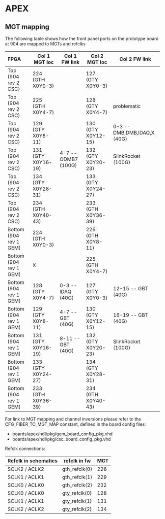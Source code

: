 # APEX
## MGT mapping
The following table shows how the front panel ports on the prototype board at 904 are mapped to MGTs and refclks

| FPGA                   | Col 1 MGT loc      | Col 1 FW link               | Col 2 MGT loc      | Col 2 FW link               |
|:---------------------- | ------------------ | --------------------------- | ------------------ | --------------------------- |
| Top (904 rev 2 CSC)    | 224 (GTH X0Y0-3)   |                             | 127 (GTY X0Y0-3)   |                             |
| Top (904 rev 2 CSC)    | 225 (GTH X0Y4-7)   |                             | 128 (GTY X0Y4-7)   | problematic                 |
| Top (904 rev 2 CSC)    | 129 (GTY X0Y8-11)  |                             | 130 (GTY X0Y12-15) | 0-3 -- DMB,DMB,lDAQ,X (40G) |
| Top (904 rev 2 CSC)    | 131 (GTY X0Y16-19) | 4-7 -- ODMB7 (100G)         | 132 (GTY X0Y20-23) | SlinkRocket (100G)          |
| Top (904 rev 2 CSC)    | 134 (GTY X0Y28-31) |                             | 133 (GTY X0Y24-27) |                             |
| Top (904 rev 2 CSC)    | 234 (GTH X0Y40-43) |                             | 233 (GTH X0Y36-39) |                             |
| Bottom (904 rev 1 GEM) | 224 (GTH X0Y0-3)   |                             | 226 (GTH X0Y8-11)  |                             |
| Bottom (904 rev 1 GEM) | X                  |                             | 225 (GTH X0Y4-7)   |                             |
| Bottom (904 rev 1 GEM) | 128 (GTY X0Y4-7)   | 0-3 -- lDAQ (40G)           | 127 (GTY X0Y0-3)   | 12-15 -- GBT (40G)          |
| Bottom (904 rev 1 GEM) | 129 (GTY X0Y8-11)  | 4-7 -- GBT (40G)            | 130 (GTY X0Y12-15) | 16-19 -- GBT (40G)          |
| Bottom (904 rev 1 GEM) | 131 (GTY X0Y16-19) | 8-11 -- GBT (40G)           | 132 (GTY X0Y20-23) | SlinkRocket (100G)          |
| Bottom (904 rev 1 GEM) | 133 (GTY X0Y24-27) |                             | 134 (GTY X0Y28-31) |                             |
| Bottom (904 rev 1 GEM) | 233 (GTH X0Y36-39) |                             | 234 (GTH X0Y40-43) |                             |

For link to MGT mapping and channel inversions please refer to the CFG_FIBER_TO_MGT_MAP constant, defined in the board config files:
   * boards/apex/hdl/pkg/gem_board_config_pkg.vhd
   * boards/apex/hdl/pkg/csc_board_config_pkg.vhd

Refclk connections:

| Refclk in schematics | refclk in fw  | MGT |
|----------------------|---------------|-----|
| SCLK2 / ACLK2        | gth_refclk(0) | 226 |
| SCLK1 / ACLK1        | gth_refclk(1) | 229 |
| SCLK0 / ACLK0        | gth_refclk(2) | 232 |
| SCLK0 / ACLK0        | gty_refclk(0) | 128 |
| SCLK1 / ACLK1        | gty_refclk(1) | 131 |
| SCLK2 / ACLK2        | gty_refclk(2) | 134 |
